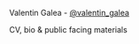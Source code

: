 Valentin Galea - [@valentin_galea](https://twitter.com/valentin_galea)

CV, bio & public facing materials
